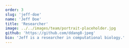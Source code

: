 ```yaml
---
order: 3
slug: 'jeff-doe'
name: 'Jeff Doe'
title: 'Researcher'
image: ../../images/team/portrait-placeholder.jpg
github: 'https://github.com/ddang8-jpeg'
bio: 'Jeff is a researcher in computational biology.'
---
```

